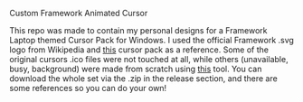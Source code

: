 Custom Framework Animated Cursor

This repo was made to contain my personal designs for a Framework Laptop themed Cursor Pack for Windows.
I used the official Framework .svg logo from Wikipedia and [this](http://www.rw-designer.com/cursor-set/windows-10-aero-black-1) cursor pack as a reference.
Some of the original cursors .ico files were not touched at all, while others (unavailable, busy, background) were made from scratch using [this](http://www.rw-designer.com/cursor-maker) tool.
You can download the whole set via the .zip in the release section, and there are some references so you can do your own!
